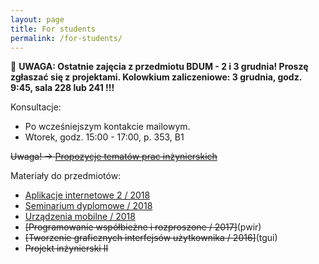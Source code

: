 ```yaml
---
layout: page
title: For students
permalink: /for-students/
---
```


&#x1F534; **UWAGA: Ostatnie zajęcia z przedmiotu BDUM - 2 i 3 grudnia! Proszę zgłaszać się z projektami. Kolowkium zaliczeniowe: 3 grudnia, godz. 9:45, sala 228 lub 241 !!!**

Konsultacje:

* Po wcześniejszym kontakcie mailowym.
* Wtorek, godz. 15:00 - 17:00, p. 353, B1

~~Uwaga! &rarr; [Propozycje tematów prac inżynierskich](topics2017)~~

Materiały do przedmiotów:

* [Aplikacje internetowe 2 / 2018](ai2)
* [Seminarium dyplomowe / 2018](si)
* [Urządzenia mobilne / 2018](um)
* ~~[Programowanie współbieżne i rozproszone / 2017]~~(pwir)
* ~~[Tworzenie graficznych interfejsów użytkownika / 2016]~~(tgui)
* ~~Projekt inżynierski II~~
